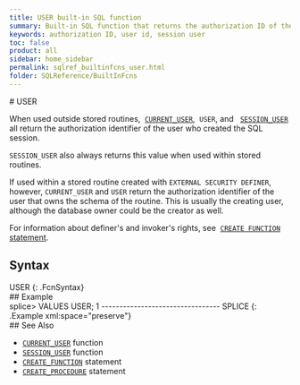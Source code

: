 ```yaml
---
title: USER built-in SQL function
summary: Built-in SQL function that returns the authorization ID of the user who created the SQL session
keywords: authorization ID, user id, session user
toc: false
product: all
sidebar: home_sidebar
permalink: sqlref_builtinfcns_user.html
folder: SQLReference/BuiltInFcns
---
```

<section>
<div class="TopicContent" data-swiftype-index="true" markdown="1">
# USER

When used outside stored routines, &nbsp;[`CURRENT_USER`](sqlref_builtinfcns_currentuser.html), &nbsp;`USER`, and  &nbsp; [`SESSION_USER`](sqlref_builtinfcns_sessionuser.html) all return the
authorization identifier of the user who created the SQL session.

`SESSION_USER` also always returns this value when used within stored
routines.

If used within a stored routine created with `EXTERNAL SECURITY
DEFINER`, however, `CURRENT_USER` and `USER` return the authorization
identifier of the user that owns the schema of the routine. This is
usually the creating user, although the database owner could be the
creator as well.

For information about definer's and invoker's rights, see &nbsp;[`CREATE
FUNCTION` statement](sqlref_statements_createfunction.html).

## Syntax

<div class="fcnWrapperWide" markdown="1">
    USER
{: .FcnSyntax}

</div>
## Example

<div class="preWrapper" markdown="1">
    splice> VALUES USER;
    1
    ---------------------------------
    SPLICE
{: .Example xml:space="preserve"}

</div>
## See Also

* [`CURRENT_USER`](sqlref_builtinfcns_currentuser.html) function
* [`SESSION_USER`](sqlref_builtinfcns_sessionuser.html) function
* [`CREATE_FUNCTION`](sqlref_statements_createfunction.html) statement
* [`CREATE_PROCEDURE`](sqlref_statements_createprocedure.html) statement

</div>
</section>
